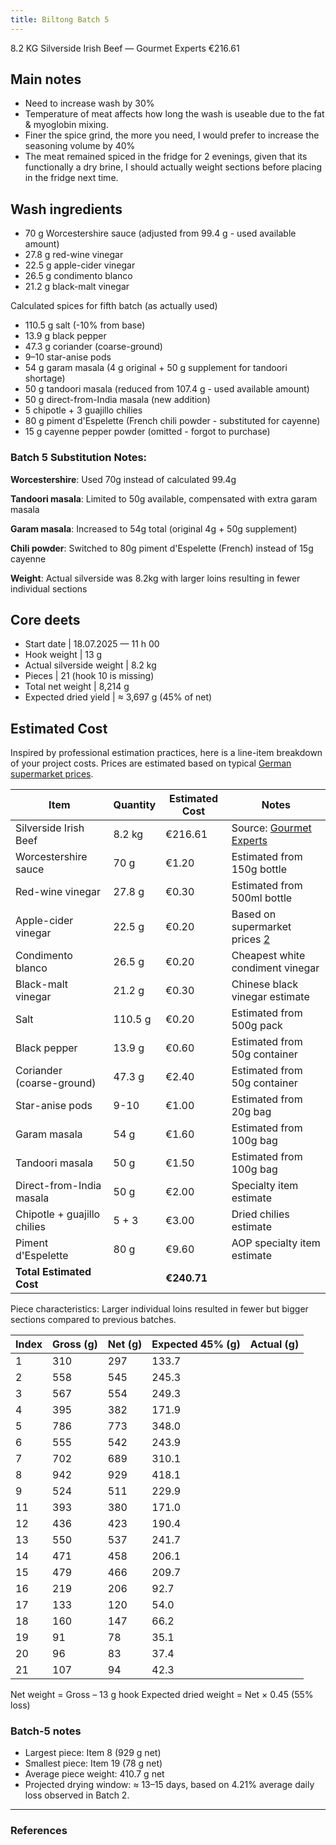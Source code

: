 ```yaml
---
title: Biltong Batch 5
---
```


8.2 KG Silverside Irish Beef — Gourmet Experts €216.61

## Main notes

- Need to increase wash by 30%
- Temperature of meat affects how long the wash is useable due to the fat & myoglobin mixing.
- Finer the spice grind, the more you need, I would prefer to increase the seasoning volume by 40% 
- The meat remained spiced in the fridge for 2 evenings, given that its functionally a dry brine, I should actually weight sections before placing in the fridge next time.


## Wash ingredients

- 70 g Worcestershire sauce (adjusted from 99.4 g - used available amount)
- 27.8 g red-wine vinegar
- 22.5 g apple-cider vinegar
- 26.5 g condimento blanco
- 21.2 g black-malt vinegar

Calculated spices for fifth batch (as actually used)

- 110.5 g salt (-10% from base)
- 13.9 g black pepper
- 47.3 g coriander (coarse-ground)
- 9–10 star-anise pods
- 54 g garam masala (4 g original + 50 g supplement for tandoori shortage)
- 50 g tandoori masala (reduced from 107.4 g - used available amount)
- 50 g direct-from-India masala (new addition)
- 5 chipotle + 3 guajillo chilies
- 80 g piment d'Espelette (French chili powder - substituted for cayenne)
- 15 g cayenne pepper powder (omitted - forgot to purchase)

### Batch 5 Substitution Notes:

**Worcestershire**: Used 70g instead of calculated 99.4g

**Tandoori masala**: Limited to 50g available, compensated with extra garam masala

**Garam masala**: Increased to 54g total (original 4g + 50g supplement)

**Chili powder**: Switched to 80g piment d'Espelette (French) instead of 15g cayenne

**Weight**: Actual silverside was 8.2kg with larger loins resulting in fewer individual sections

## Core deets

- Start date | 18.07.2025 — 11 h 00
- Hook weight | 13 g
- Actual silverside weight | 8.2 kg
- Pieces | 21 (hook 10 is missing)
- Total net weight | 8,214 g
- Expected dried yield | ≈ 3,697 g (45% of net)

## Estimated Cost

Inspired by professional estimation practices, here is a line-item breakdown of your project costs. Prices are estimated based on typical [German supermarket prices][1].

| Item                          | Quantity | Estimated Cost | Notes                                |
|-------------------------------|----------|----------------|--------------------------------------|
| Silverside Irish Beef         | 8.2 kg   | €216.61        | Source: [Gourmet Experts][3]         |
| Worcestershire sauce          | 70 g     | €1.20          | Estimated from 150g bottle           |
| Red-wine vinegar              | 27.8 g   | €0.30          | Estimated from 500ml bottle          |
| Apple-cider vinegar           | 22.5 g   | €0.20          | Based on supermarket prices [2]      |
| Condimento blanco             | 26.5 g   | €0.20          | Cheapest white condiment vinegar     |
| Black-malt vinegar            | 21.2 g   | €0.30          | Chinese black vinegar estimate       |
| Salt                          | 110.5 g  | €0.20          | Estimated from 500g pack             |
| Black pepper                  | 13.9 g   | €0.60          | Estimated from 50g container         |
| Coriander (coarse-ground)     | 47.3 g   | €2.40          | Estimated from 50g container         |
| Star-anise pods               | 9-10     | €1.00          | Estimated from 20g bag               |
| Garam masala                  | 54 g     | €1.60          | Estimated from 100g bag              |
| Tandoori masala               | 50 g     | €1.50          | Estimated from 100g bag              |
| Direct-from-India masala      | 50 g     | €2.00          | Specialty item estimate              |
| Chipotle + guajillo chilies   | 5 + 3    | €3.00          | Dried chilies estimate               |
| Piment d'Espelette            | 80 g     | €9.60          | AOP specialty item estimate          |
| **Total Estimated Cost**      |          | **€240.71**    |                                      |

Piece characteristics: Larger individual loins resulted in fewer but bigger sections compared to previous batches.


| Index | Gross (g) | Net (g) | Expected 45% (g) | Actual (g) |
|-------|-----------|---------|------------------|------------|
| 1     | 310       | 297     | 133.7            |            |
| 2     | 558       | 545     | 245.3            |            |
| 3     | 567       | 554     | 249.3            |            |
| 4     | 395       | 382     | 171.9            |            |
| 5     | 786       | 773     | 348.0            |            |
| 6     | 555       | 542     | 243.9            |            |
| 7     | 702       | 689     | 310.1            |            |
| 8     | 942       | 929     | 418.1            |            |
| 9     | 524       | 511     | 229.9            |            |
| 11    | 393       | 380     | 171.0            |            |
| 12    | 436       | 423     | 190.4            |            |
| 13    | 550       | 537     | 241.7            |            |
| 14    | 471       | 458     | 206.1            |            |
| 15    | 479       | 466     | 209.7            |            |
| 16    | 219       | 206     | 92.7             |            |
| 17    | 133       | 120     | 54.0             |            |
| 18    | 160       | 147     | 66.2             |            |
| 19    | 91        | 78      | 35.1             |            |
| 20    | 96        | 83      | 37.4             |            |
| 21    | 107       | 94      | 42.3             |            |

Net weight = Gross – 13 g hook
Expected dried weight = Net × 0.45 (55% loss)

### Batch-5 notes

- Largest piece: Item 8 (929 g net)
- Smallest piece: Item 19 (78 g net)
- Average piece weight: 410.7 g net
- Projected drying window: ≈ 13–15 days, based on 4.21% average daily loss observed in Batch 2.

---
### References
[1]: https://www.globalprice.info/en/?p=germany/berlin-supermarket-prices "Supermarket Prices in Berlin, Germany"
[2]: https://www.nanuko.de/epages/79558993.sf/en_GB/?ObjectPath=/Shops/79558993/Categories/ZUTATEN/OeLESSIGMIRIN/ESSIG "Nanuko.de - Japanese and Korean Food Online Shop"
[3]: https://gourmet-experts.example.com "Gourmet Experts (placeholder)"